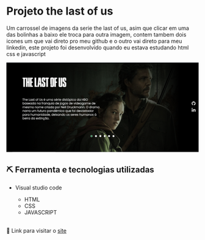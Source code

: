 <h1 style="font-weight: bold;">Projeto the last of us</h1>
<p>Um carrossel de imagens da serie the last of us, asim que clicar em uma das bolinhas a baixo ele troca para outra imagem, contem tambem dois icones um que vai direto pro meu github e o outro vai direto para meu linkedin, este projeto foi desenvolvido quando eu estava estudando html css e javascript</p>

<img src="./src/imagens/captura de tela.PNG" alt="imagem do site">

<h2>⛏ Ferramenta e tecnologias utilizadas</h2>

- Visual studio code
  
    - HTML
    - CSS
    - JAVASCRIPT
 
 <br>
🔗 Link para visitar o <a href="https://joaovitor2004.github.io/projeto-the-last-of-us/">site</a>
